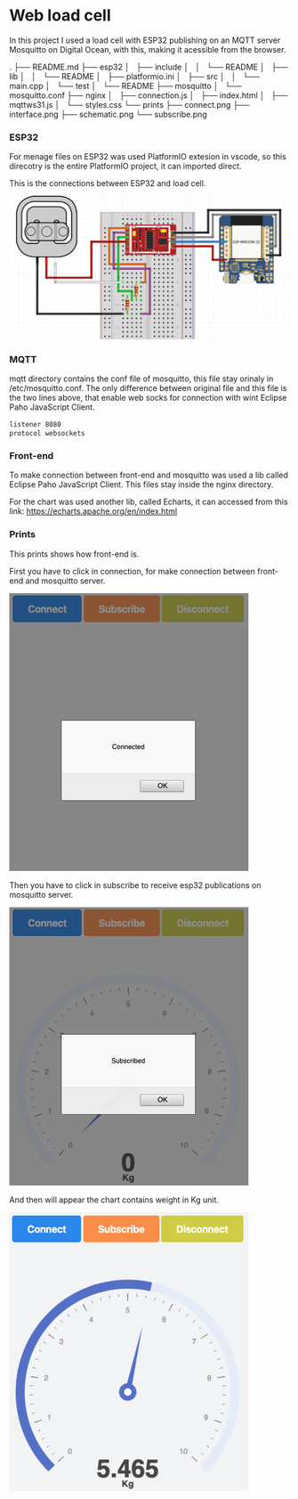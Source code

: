 # Web load cell

In this project I used a load cell with ESP32 publishing on an MQTT server Mosquitto on Digital Ocean, with this, making it acessible from the browser.

.
├── README.md
├── esp32
│   ├── include
│   │   └── README
│   ├── lib
│   │   └── README
│   ├── platformio.ini
│   ├── src
│   │   └── main.cpp
│   └── test
│       └── README
├── mosquitto
│   └── mosquitto.conf
├── nginx
│   ├── connection.js
│   ├── index.html
│   ├── mqttws31.js
│   └── styles.css
└── prints
    ├── connect.png
    ├── interface.png
    ├── schematic.png
    └── subscribe.png


### ESP32
For menage files on ESP32 was used PlatformIO extesion in vscode, so this direcotry is the entire PlatformIO project, it can imported direct.  

This is the connections between ESP32 and load cell.

![](prints/schematic.png)

### MQTT   
mqtt directory contains the conf file of mosquitto, this file stay orinaly in /etc/mosquitto.conf. The only difference between original file and this file is the two lines above, that enable web socks for connection with wint Eclipse Paho JavaScript Client.

```
listener 8080
protocol websockets
``` 


### Front-end 

To make connection between front-end and mosquitto was used a lib called Eclipse Paho JavaScript Client. This files stay inside the nginx directory.

For the chart was used another lib, called Echarts, it can accessed from this link: <https://echarts.apache.org/en/index.html>


### Prints

This prints shows how front-end is. 

First you have to click in connection, for make connection between front-end and mosquitto server.

![](prints/connect.png)

Then you have to click in subscribe to receive esp32 publications on mosquitto server.

![](prints/subscribe.png)

And then will appear the chart contains weight in Kg unit. 

![](prints/interface.png)


